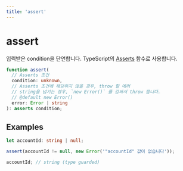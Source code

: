 ```yaml
---
title: 'assert'
---
```


# assert

입력받은 condition을 단언합니다. TypeScript의 [Asserts](https://www.typescriptlang.org/docs/handbook/release-notes/typescript-3-7.html#assertion-functions) 함수로 사용합니다.

```typescript
function assert(
  // Asserts 조건
  condition: unknown,
  // Asserts 조건에 해당하지 않을 경우, throw 할 에러
  // string을 넘기는 경우, `new Error()` 를 감싸서 throw 합니다.
  // @default new Error()
  error: Error | string
): asserts condition;
```

## Examples

```typescript
let accountId: string | null;

assert(accountId != null, new Error('"accountId" 값이 없습니다'));

accountId; // string (type guarded)
```
